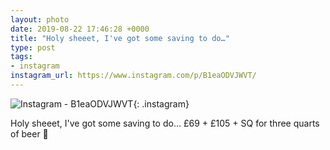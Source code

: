 ```yaml
---
layout: photo
date: 2019-08-22 17:46:28 +0000
title: "Holy sheeet, I've got some saving to do…"
type: post
tags:
- instagram
instagram_url: https://www.instagram.com/p/B1eaODVJWVT/
---
```


![Instagram - B1eaODVJWVT](https://colinseymour.co.uk/img/B1eaODVJWVT.jpg){: .instagram}

Holy sheeet, I've got some saving to do... £69 + £105 + SQ for three quarts of beer 🤭
